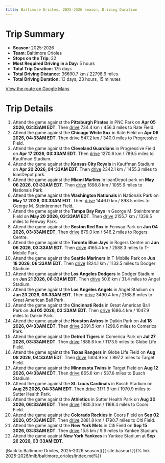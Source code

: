 ```yaml
---
title: Baltimore Orioles, 2025-2026 season, Driving Duration
---
```


# Trip Summary
- **Season:** 2025-2026
- **Team:** Baltimore Orioles
- **Stops on the Trip:** 22
- **Most Required Driving in a Day:** 5 hours
- **Total Trip Duration:** 175 days
- **Total Driving Distance:** 36690.7 km / 22798.6 miles
- **Total Driving Duration:** 13 days, 23 hours, 15 minutes

[View the route on Google Maps](https://www.google.com/maps/dir/PNC+Park+Pittsburgh/Rate+Field+Chicago/Progressive+Field+Cleveland/Kauffman+Stadium+Kansas+City/loanDepot+park+Miami/Nationals+Park+Washington/George+M.+Steinbrenner+Field+Tampa/Fenway+Park+Boston/Rogers+Centre+Toronto/T-Mobile+Park+Seattle/Dodger+Stadium+Los+Angeles/Angel+Stadium+Anaheim/Great+American+Ball+Park+Cincinnati/Daikin+Park+Houston/Comerica+Park+Detroit/Globe+Life+Field+Arlington/Target+Field+Minneapolis/Busch+Stadium+St.+Louis/Sutter+Health+Park+Sacramento/Coors+Field+Denver/Citi+Field+Flushing/Yankee+Stadium+Bronx)

# Trip Details
1. Attend the game against the **Pittsburgh Pirates** in PNC Park on **Apr 05 2026, 03:33AM EDT**. Then [drive](https://www.google.com/maps/dir/PNC+Park+Pittsburgh/Rate+Field+Chicago) 734.4 km / 456.3 miles to Rate Field.
2. Attend the game against the **Chicago White Sox** in Rate Field on **Apr 06 2026, 04:33AM EDT**. Then [drive](https://www.google.com/maps/dir/Rate+Field+Chicago/Progressive+Field+Cleveland) 547.2 km / 340.0 miles to Progressive Field.
3. Attend the game against the **Cleveland Guardians** in Progressive Field on **Apr 17 2026, 03:33AM EDT**. Then [drive](https://www.google.com/maps/dir/Progressive+Field+Cleveland/Kauffman+Stadium+Kansas+City) 1270.6 km / 789.5 miles to Kauffman Stadium.
4. Attend the game against the **Kansas City Royals** in Kauffman Stadium on **Apr 20 2026, 04:33AM EDT**. Then [drive](https://www.google.com/maps/dir/Kauffman+Stadium+Kansas+City/loanDepot+park+Miami) 2342.1 km / 1455.3 miles to loanDepot park.
5. Attend the game against the **Miami Marlins** in loanDepot park on **May 06 2026, 03:33AM EDT**. Then [drive](https://www.google.com/maps/dir/loanDepot+park+Miami/Nationals+Park+Washington) 1698.8 km / 1055.6 miles to Nationals Park.
6. Attend the game against the **Washington Nationals** in Nationals Park on **May 17 2026, 03:33AM EDT**. Then [drive](https://www.google.com/maps/dir/Nationals+Park+Washington/George+M.+Steinbrenner+Field+Tampa) 1446.0 km / 898.5 miles to George M. Steinbrenner Field.
7. Attend the game against the **Tampa Bay Rays** in George M. Steinbrenner Field on **May 20 2026, 03:33AM EDT**. Then [drive](https://www.google.com/maps/dir/George+M.+Steinbrenner+Field+Tampa/Fenway+Park+Boston) 2155.7 km / 1339.5 miles to Fenway Park.
8. Attend the game against the **Boston Red Sox** in Fenway Park on **Jun 04 2026, 03:33AM EDT**. Then [drive](https://www.google.com/maps/dir/Fenway+Park+Boston/Rogers+Centre+Toronto) 879.0 km / 546.2 miles to Rogers Centre.
9. Attend the game against the **Toronto Blue Jays** in Rogers Centre on **Jun 06 2026, 03:33AM EDT**. Then [drive](https://www.google.com/maps/dir/Rogers+Centre+Toronto/T-Mobile+Park+Seattle) 4165.4 km / 2588.3 miles to T-Mobile Park.
10. Attend the game against the **Seattle Mariners** in T-Mobile Park on **Jun 18 2026, 06:33AM EDT**. Then [drive](https://www.google.com/maps/dir/T-Mobile+Park+Seattle/Dodger+Stadium+Los+Angeles) 1824.1 km / 1133.5 miles to Dodger Stadium.
11. Attend the game against the **Los Angeles Dodgers** in Dodger Stadium on **Jun 21 2026, 06:33AM EDT**. Then [drive](https://www.google.com/maps/dir/Dodger+Stadium+Los+Angeles/Angel+Stadium+Anaheim) 50.6 km / 31.4 miles to Angel Stadium.
12. Attend the game against the **Los Angeles Angels** in Angel Stadium on **Jun 23 2026, 06:33AM EDT**. Then [drive](https://www.google.com/maps/dir/Angel+Stadium+Anaheim/Great+American+Ball+Park+Cincinnati) 3490.4 km / 2168.8 miles to Great American Ball Park.
13. Attend the game against the **Cincinnati Reds** in Great American Ball Park on **Jul 05 2026, 03:33AM EDT**. Then [drive](https://www.google.com/maps/dir/Great+American+Ball+Park+Cincinnati/Daikin+Park+Houston) 1686.4 km / 1047.9 miles to Daikin Park.
14. Attend the game against the **Houston Astros** in Daikin Park on **Jul 18 2026, 04:33AM EDT**. Then [drive](https://www.google.com/maps/dir/Daikin+Park+Houston/Comerica+Park+Detroit) 2091.5 km / 1299.6 miles to Comerica Park.
15. Attend the game against the **Detroit Tigers** in Comerica Park on **Jul 27 2026, 03:33AM EDT**. Then [drive](https://www.google.com/maps/dir/Comerica+Park+Detroit/Globe+Life+Field+Arlington) 1888.6 km / 1173.5 miles to Globe Life Field.
16. Attend the game against the **Texas Rangers** in Globe Life Field on **Aug 08 2026, 04:33AM EDT**. Then [drive](https://www.google.com/maps/dir/Globe+Life+Field+Arlington/Target+Field+Minneapolis) 1604.9 km / 997.2 miles to Target Field.
17. Attend the game against the **Minnesota Twins** in Target Field on **Aug 12 2026, 04:33AM EDT**. Then [drive](https://www.google.com/maps/dir/Target+Field+Minneapolis/Busch+Stadium+St.+Louis) 865.6 km / 537.8 miles to Busch Stadium.
18. Attend the game against the **St. Louis Cardinals** in Busch Stadium on **Aug 25 2026, 04:33AM EDT**. Then [drive](https://www.google.com/maps/dir/Busch+Stadium+St.+Louis/Sutter+Health+Park+Sacramento) 3171.9 km / 1970.9 miles to Sutter Health Park.
19. Attend the game against the **Athletics** in Sutter Health Park on **Aug 30 2026, 06:33AM EDT**. Then [drive](https://www.google.com/maps/dir/Sutter+Health+Park+Sacramento/Coors+Field+Denver) 1880.3 km / 1168.4 miles to Coors Field.
20. Attend the game against the **Colorado Rockies** in Coors Field on **Sep 02 2026, 05:33AM EDT**. Then [drive](https://www.google.com/maps/dir/Coors+Field+Denver/Citi+Field+Flushing) 2881.8 km / 1790.7 miles to Citi Field.
21. Attend the game against the **New York Mets** in Citi Field on **Sep 15 2026, 03:33AM EDT**. Then [drive](https://www.google.com/maps/dir/Citi+Field+Flushing/Yankee+Stadium+Bronx) 15.5 km / 9.6 miles to Yankee Stadium.
22. Attend the game against **New York Yankees** in Yankee Stadium at **Sep 26 2026, 03:33AM EDT**.

[Back to Baltimore Orioles, 2025-2026 season]({{ site.baseurl }}{% link 2025-2026/mlb/baltimore_orioles/index.md%})
